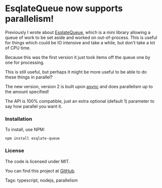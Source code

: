 # EsqlateQueue now supports parallelism!


Previously I wrote about [EsqlateQueue](./2019-09-16-esqlate-queue.html), which is a mini library allowing a queue of work to be set aside and worked on out-of-process. This is useful for things which could be IO intensive and take a while, but don't take a lot of CPU time.

Because this was the first version it just took items off the queue one by one for processing.

This is still useful, but perhaps it might be more useful to be able to do these things in parallel?

The new version, version 2 is built upon [async](https://caolan.github.io/async/v3/) and does parallelism up to the amount specified!

The API is 100% compatible, just an extra optional (default 1) parameter to say how parallel you want it.

### Installation

To install, use NPM:

    npm install esqlate-queue

### License

The code is licensed under MIT.

You can find this project at [GitHub](https://github.com/forbesmyester/esqlate-queue).

Tags: typescript, nodejs, parallelism
